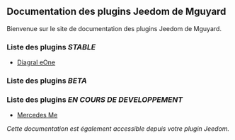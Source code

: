 ## Documentation des plugins Jeedom de Mguyard

Bienvenue sur le site de documentation des plugins Jeedom de Mguyard.

<!--<div id="div_searchBar"></div>-->

### Liste des plugins *STABLE*

* [Diagral eOne](Diagral_eOne/documentation)

### Liste des plugins *BETA*

### Liste des plugins *EN COURS DE DEVELOPPEMENT*

* [Mercedes Me](Mercedes_me/documentation)

*Cette documentation est également accessible depuis votre plugin Jeedom.*
